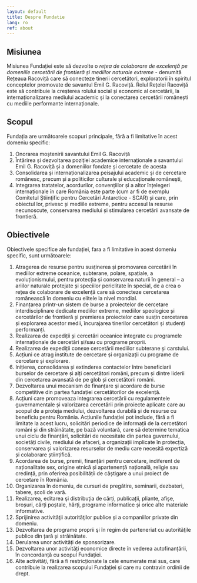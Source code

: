 ```yaml
---
layout: default
title: Despre Fundatie
lang: ro
ref: about
---
```


## Misiunea

Misiunea Fundației este să dezvolte o *rețea de colaborare de excelență pe domeniile cercetării de frontieră și mediilor naturale extreme* - denumită Rețeaua Racoviță care să conecteze tinerii cercetători, exploratorii în spiritul conceptelor promovate de savantul Emil G. Racoviță. Rolul Rețelei Racoviță este să contribuie la creșterea rolului social și economic al cercetării, la internaționalizarea mediului academic și la conectarea cercetării românești cu mediile performante internaționale.

## Scopul

Fundația are următoarele scopuri principale, fără a fi limitative în acest domeniu specific:

1. Onorarea moștenirii savantului Emil G. Racoviță
1. Întărirea și dezvoltarea poziției academice internaționale a savantului Emil G. Racoviță și a domeniilor fondate și cercetate de acesta
1. Consolidarea și internaționalizarea peisajului academic și de cercetare românesc, precum și a politicilor culturale și educaționale românești,
1. Integrarea tratatelor, acordurilor, convențiilor și a altor înțelegeri internaționale în care România este parte (cum ar fi de exemplu Comitetul Ştiinţific pentru Cercetări Antarctice - SCAR) și care, prin obiectul lor, privesc și mediile extreme, pentru accesul la resurse necunoscute, conservarea mediului și stimularea cercetării avansate de frontieră.

## Obiectivele

Obiectivele specifice ale fundației, fara a fi limitative in acest domeniu specific, sunt următoarele:

<ol>
<li class="roman"> Atragerea de resurse pentru susținerea și promovarea cercetării în mediilor extreme oceanice, subterane, polare, spațiale, a evoluționismului, pentru protecția și conservarea naturii în general – a ariilor naturale protejate și speciilor periclitate în special, de a crea o rețea de colaborare de excelență care să conecteze cercetarea românească în domeniu cu elitele la nivel mondial.</li>
<li class="roman"> Finanțarea printr-un sistem de burse a proiectelor de cercetare interdisciplinare dedicate mediilor extreme, mediilor speologice și cercetărilor de frontieră și premierea proiectelor care susțin cercetarea și explorarea acestor medii, încurajarea tinerilor cercetători și studenți performanți.</li>
<li class="roman"> Realizarea de expediții și cercetări oceanice integrate cu programele internaționale de cercetări și/sau cu programe proprii.</li>
<li class="roman"> Realizarea de expediții conexe cercetării mediilor subterane și carstului.</li>
<li class="roman"> Acțiuni ce atrag institute de cercetare și organizații cu programe de cercetare și explorare.</li>
<li class="roman"> Inițierea, consolidarea și extinderea contactelor între beneficiarii burselor de cercetare și alți cercetători români, precum și dintre liderii din cercetarea avansată de pe glob și cercetătorii români.</li>
<li class="roman"> Dezvoltarea unui mecanism de finanțare și acordare de burse competitive din partea fundației cercetătorilor de excelență.</li>
<li class="roman"> Acțiuni care promoveaza integrarea cercetării cu regulamentele guvernamentale și valorizarea cercetării prin proiecte aplicate care au scopul de a proteja mediului, dezvoltarea durabilă și de resurse cu beneficiu pentru România.  Acțiunile fundației pot include, fără a fi limitate la acest lucru, solicitări periodice de informații de la cercetători români și din străinătate, pe bază voluntară, care să determine tematica unui ciclu de finanțări, solicitări de necesitate din partea guvernului, societăți civile, mediului de afaceri, a organizații implicate în protecția, conservarea și valorizarea resurselor de mediu care necesită expertiză și colaborare științifică.</li>
<li class="roman"> Acordarea de burse, premii, finanțări pentru cercetare, indiferent de naționalitate sex, origine etnică și apartenență națională, religie sau credință, prin oferirea posibilității de câștigare a unui proiect de cercetare în România.</li>
<li class="roman"> Organizarea în domeniu, de cursuri de pregătire, seminarii, dezbateri, tabere, școli de vară.</li>
<li class="roman"> Realizarea, editarea şi distribuţia de cărți, publicații, pliante, afișe, broșuri, cărți poștale, hărți, programe informatice și orice alte materiale informative.</li>
<li class="roman"> Sprijinirea activităţii autorităţilor publice și a companiilor private din domeniu.</li>
<li class="roman"> Dezvoltarea de programe proprii şi în regim de parteneriat cu autorităţile publice din țară și străinătate.</li>
<li class="roman"> Derularea unor activități de sponsorizare.</li>
<li class="roman"> Dezvoltarea unor activități economice directe în vederea autofinanțării, în concordanță cu scopul Fundației.</li>
<li class="roman"> Alte activităţi, fără a fi restricționate la cele enumerate mai sus, care contribuie la realizarea scopului Fundației și care nu contravin ordinii de drept.</li>
</ol>

